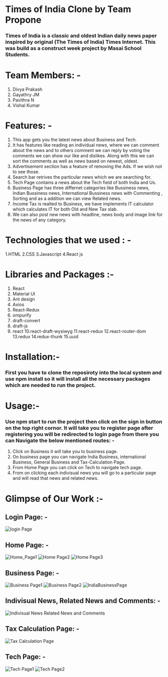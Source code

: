 # Times of India Clone by Team Propone

### Times of India is a classic and oldest Indian daily news paper inspired by original (The Times of India) Times Internet. This was build as a construct week        project by Masai School Students.

# Team Members: -
  1. Divya Prakash
  2. Gayathry JM
  3. Pavithra N
  4. Vishal Kumar

# Features: -
  1. This app gets you the latest news about Business and Tech.
  2. It has features like reading an individual news, where we can comment about the news and to others comment we can reply by voting the comments we can show        our like and dislikes. Along with this we can sort the comments as well as news based on newest, oldest.
  3. Advertisement section has a feature of removing the Ads. If we wish not to see those.
  4. Search bar retrives the particular news which we are searching for.
  5. Tech Page contains a news about the Tech field of both India and Us.
  6. Business Page has three differnet categories like Bussiness news, Indian Bussiness news, International Bussiness news with Commenting , Sorting and as a          addition we can view Related news.
  7. Income Tax is realted to Business, we have implements IT calculator which calculates IT for both Old and New Tax slab.
  8. We can also post new news with headline, news body and image link for the news of any category.

# Technologies that we used : -
  1.HTML
  2.CSS
  3.Javascript
  4.React js

# Libraries and Packages :-
  1. React
  2. Material UI
  3. Ant design
  4. Axios
  5. React-Redux
  6. ompurify
  7. draft-convert
  8. draft-js
  9. react
  10.react-draft-wysiwyg
  11.react-redux
  12.react-router-dom
  13.redux
  14.redux-thunk
  15.uuid


# Installation:-
### First you have to clone the reposiroty into the local system and use npm install so it will install all the necessary packages which are needed to run the project.

# Usage:-
### Use npm start to run the project then click on the sign in button on the top right cornor. It will take you to register page after registering you will be        redirected to login page from there you can Navigate the below mentioned routes: -
  1.  Click on Business it will take you to  business page.
  2.  On business page you can navigate India Business, international Business, General Business and Tax-Calculation Page.
  3. From Home Page you can click on Tech to navigate tech page.
  4. From on clicking each indivisual news you will go to a particular page and will read that news and related news.

# Glimpse of Our Work :-

## Login Page: -
![login Page](https://github.com/Vishal643/propane/blob/main/public/assets/LoginPage.png)

## Home Page: -
![Home_Page1](https://github.com/Vishal643/propane/blob/main/public/assets/HomePage1.png)
![Home Page2](https://github.com/Vishal643/propane/blob/main/public/assets/HomePage2.png)
![Home Page3](https://github.com/Vishal643/propane/blob/main/public/assets/HomePage3.png)

## Business Page: - 
![Business Page1](https://github.com/Vishal643/propane/blob/main/public/assets/BusinessPage1.png)
![Business Page2](https://github.com/Vishal643/propane/blob/main/public/assets/BusinessPage2.png)
![IndiaBusinessPage](https://github.com/Vishal643/propane/blob/main/public/assets/IndiaBusinessPage.png)

## Indivisual News, Related News and Comments: - 
![Indivisual News Related News and Comments](https://github.com/Vishal643/propane/blob/main/public/assets/IndivisulaNewsAndComment.png)

## Tax Calculation Page: - 
![Tax Calculation Page](https://github.com/Vishal643/propane/blob/main/public/assets/Tax-Calculationpage.png) 

## Tech Page: - 
![Tech Page1](https://github.com/Vishal643/propane/blob/main/public/assets/TachPage1.png)
![Tech Page2](https://github.com/Vishal643/propane/blob/main/public/assets/TechPage2.png)
